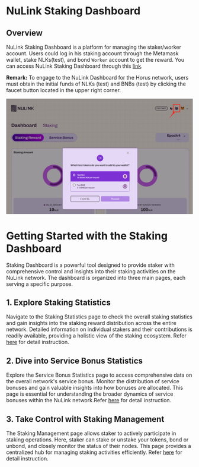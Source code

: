 # NuLink Staking Dashboard

## Overview
NuLink Staking Dashboard is a platform for managing the staker/worker account. Users could log in his staking account through the Metamask wallet, stake NLKs(test), and bond `Worker` account to get the reward. You can access NuLink Staking Dashboard through this [link](https://dashboard.testnet.nulink.org).

**Remark:**
To engage to the NuLink Dashboard for the Horus network, users must obtain the initial funds of NLKs (test) and BNBs (test) by clicking the faucet button located in the upper right corner.

![Faucet](../../miscellaneous/img/dashboard/faucet.png)  


# Getting Started with the Staking Dashboard

Staking Dashboard is a powerful tool designed to provide staker with comprehensive control and insights into their staking activities on the NuLink network. The dashboard is organized into three main pages, each serving a specific purpose.



## 1. Explore Staking Statistics

Navigate to the Staking Statistics page to check the overall staking statistics and gain insights into the staking reward distribution across the entire network. Detailed information on individual stakers and their contributions is readily available, providing a holistic view of the staking ecosystem. Refer [here](./staking_reward.md) for detail instruction.

## 2. Dive into Service Bonus Statistics

Explore the Service Bonus Statistics page to access comprehensive data on the overall network's service bonus. Monitor the distribution of service bonuses and gain valuable insights into how bonuses are allocated. This page is essential for understanding the broader dynamics of service bonuses within the NuLink network.Refer [here](./service_bonus.md) for detail instruction.

## 3. Take Control with Staking Management

The Staking Management page allows staker to actively participate in staking operations. Here, staker can stake or unstake your tokens, bond or unbond, and closely monitor the status of their nodes. This page provides a centralized hub for managing staking activities efficiently. Refer [here](./staking.md) for detail instruction.


